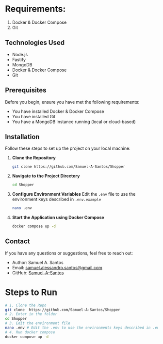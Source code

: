 # Requirements:
1. Docker & Docker Compose 
2. Git 

## Technologies Used
- Node.js
- Fastify
- MongoDB
- Docker & Docker Compose
- Git

## Prerequisites
Before you begin, ensure you have met the following requirements:
- You have installed Docker & Docker Compose
- You have installed Git
- You have a MongoDB instance running (local or cloud-based)

## Installation
Follow these steps to set up the project on your local machine:

1. **Clone the Repository**
    ```bash
    git clone https://github.com/Samuel-A-Santos/Shopper
    ```

2. **Navigate to the Project Directory**
    ```bash
    cd Shopper
    ```

3. **Configure Environment Variables**
    Edit the `.env` file to use the environment keys described in `.env.example`
    ```bash
    nano .env
    ```

4. **Start the Application using Docker Compose**
    ```bash
    docker compose up -d
    ```

## Contact
If you have any questions or suggestions, feel free to reach out:
- Author: Samuel A. Santos
- Email: samuel.alessandro.santos@gmail.com
- GitHub: [Samuel-A-Santos](https://github.com/Samuel-A-Santos)

# Steps to Run
```bash
# 1. Clone the Repo
git clone  https://github.com/Samuel-A-Santos/Shopper
# 2. Enter in the folder
cd Shopper
# 3. Edit the environment file
nano .env # Edit the .env to use the environments keys described in .env.example
# 4. Run docker compose
docker compose up -d
```